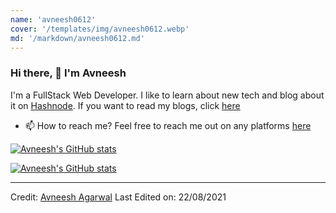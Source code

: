 ```yaml
---
name: 'avneesh0612'
cover: '/templates/img/avneesh0612.webp'
md: '/markdown/avneesh0612.md'
---
```



### Hi there, 👋  I'm Avneesh
I'm a FullStack Web Developer.
I like to learn about new tech and blog about it on [Hashnode](https://hashnode.com/). If you want to read my blogs, click [here](https://avneesh0612.hashnode.dev/)

* 📫 How to reach me?
Feel free to reach me out on any platforms [here](https://avneesh-links.vercel.app)

[![Avneesh's GitHub stats](https://github-readme-stats.vercel.app/api?username=avneesh0612&theme=dracula)](https://github.com/avneesh0612)

[![Avneesh's GitHub stats](https://github-readme-stats.vercel.app/api/top-langs/?username=avneesh0612&theme=dracula&layout=compact)](https://github.com/avneesh0612)

------
  
Credit: [Avneesh Agarwal](https://github.com/avneesh0612)
Last Edited on: 22/08/2021
